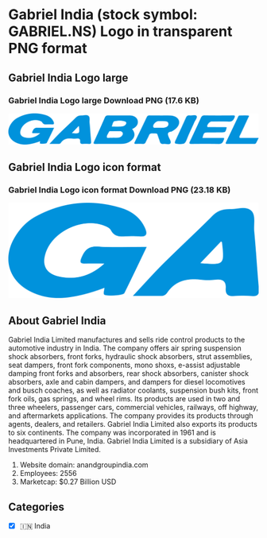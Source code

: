# Gabriel India (stock symbol: GABRIEL.NS) Logo in transparent PNG format

## Gabriel India Logo large

### Gabriel India Logo large Download PNG (17.6 KB)

![Gabriel India Logo large Download PNG (17.6 KB)](/img/orig/GABRIEL.NS_BIG-6c4249c9.png)

## Gabriel India Logo icon format

### Gabriel India Logo icon format Download PNG (23.18 KB)

![Gabriel India Logo icon format Download PNG (23.18 KB)](/img/orig/GABRIEL.NS-082852ed.png)

## About Gabriel India

Gabriel India Limited manufactures and sells ride control products to the automotive industry in India. The company offers air spring suspension shock absorbers, front forks, hydraulic shock absorbers, strut assemblies, seat dampers, front fork components, mono shoxs, e-assist adjustable damping front forks and absorbers, rear shock absorbers, canister shock absorbers, axle and cabin dampers, and dampers for diesel locomotives and busch coaches, as well as radiator coolants, suspension bush kits, front fork oils, gas springs, and wheel rims. Its products are used in two and three wheelers, passenger cars, commercial vehicles, railways, off highway, and aftermarkets applications. The company provides its products through agents, dealers, and retailers. Gabriel India Limited also exports its products to six continents. The company was incorporated in 1961 and is headquartered in Pune, India. Gabriel India Limited is a subsidiary of Asia Investments Private Limited.

1. Website domain: anandgroupindia.com
2. Employees: 2556
3. Marketcap: $0.27 Billion USD


## Categories
- [x] 🇮🇳 India
